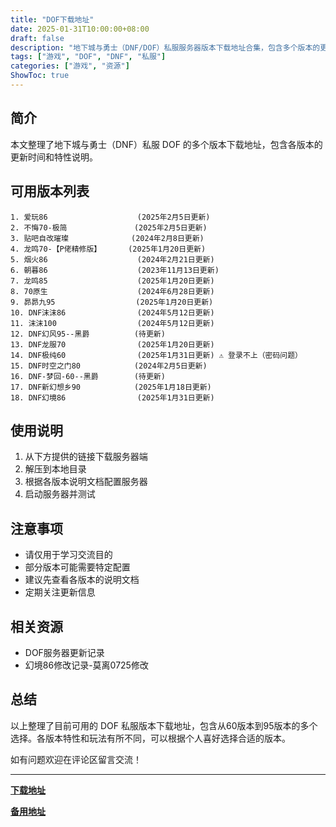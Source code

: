```yaml
---
title: "DOF下载地址"
date: 2025-01-31T10:00:00+08:00
draft: false
description: "地下城与勇士（DNF/DOF）私服服务器版本下载地址合集，包含多个版本的更新信息"
tags: ["游戏", "DOF", "DNF", "私服"]
categories: ["游戏", "资源"]
ShowToc: true
---
```


## 简介

本文整理了地下城与勇士（DNF）私服 DOF 的多个版本下载地址，包含各版本的更新时间和特性说明。

## 可用版本列表

```
1. 爱玩86                    (2025年2月5日更新)
2. 不悔70-极简               (2025年2月5日更新)
3. 贴吧自改璀璨              (2024年2月8日更新)
4. 龙鸣70-【P佬精修版】      (2025年1月20日更新)
5. 烟火86                    (2024年2月21日更新)
6. 朝暮86                    (2023年11月13日更新)
7. 龙鸣85                    (2025年1月20日更新)
8. 70原生                    (2024年6月28日更新)
9. 昴昴九95                  (2025年1月20日更新)
10. DNF沫沫86                (2024年5月12日更新)
11. 沫沫100                  (2024年5月12日更新)
12. DNF幻风95--黑爵          (待更新)
13. DNF龙服70                (2025年1月20日更新)
14. DNF极纯60                (2025年1月31日更新) ⚠️ 登录不上（密码问题）
15. DNF时空之门80            (2024年2月5日更新)
16. DNF-梦回-60--黑爵        (待更新)
17. DNF新幻想乡90            (2025年1月18日更新)
18. DNF幻境86                (2025年1月31日更新)
```

## 使用说明

1. 从下方提供的链接下载服务器端
2. 解压到本地目录
3. 根据各版本说明文档配置服务器
4. 启动服务器并测试

## 注意事项

- 请仅用于学习交流目的
- 部分版本可能需要特定配置
- 建议先查看各版本的说明文档
- 定期关注更新信息

## 相关资源

- DOF服务器更新记录
- 幻境86修改记录-莫离0725修改

## 总结

以上整理了目前可用的 DOF 私服版本下载地址，包含从60版本到95版本的多个选择。各版本特性和玩法有所不同，可以根据个人喜好选择合适的版本。

如有问题欢迎在评论区留言交流！

---

[**下载地址**](https://www.123865.com/s/ysEeVv-N4Yfv)

[**备用地址**](https://alist.sviplk.com/DOF/%E6%9C%8D%E5%8A%A1%E5%99%A8)

